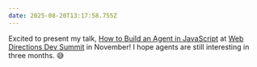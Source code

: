 ```yaml
---
date: 2025-08-20T13:17:58.755Z
---
```


Excited to present my talk, [How to Build an Agent in JavaScript](https://kevinyank.com/posts/how-to-build-an-agent-in-javascript/) at [Web Directions Dev Summit](https://webdirections.org/dev-summit/) in November! I hope agents are still interesting in three months. 😅
